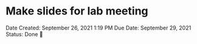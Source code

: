 # Make slides for lab meeting

Date Created: September 26, 2021 1:19 PM
Due Date: September 29, 2021
Status: Done 🙌